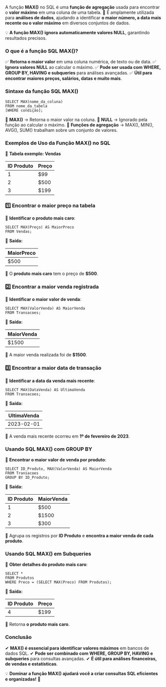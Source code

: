 A função **MAX()** no SQL é uma **função de agregação** usada para encontrar o **valor máximo** em uma coluna de uma tabela. 
📌 É amplamente utilizada para **análises de dados**, ajudando a identificar **o maior número, a data mais recente ou o valor máximo** em diversos conjuntos de dados.

💡 **A função MAX() ignora automaticamente valores NULL**, garantindo resultados precisos.

### **O que é a função SQL MAX()?**

✅ **Retorna o maior valor** em uma coluna numérica, de texto ou de data. 
✅ **Ignora valores NULL** ao calcular o máximo. 
✅ **Pode ser usada com WHERE, GROUP BY, HAVING e subqueries** para análises avançadas. 
✅ **Útil para encontrar maiores preços, salários, datas e muito mais**.

### **Sintaxe da função SQL MAX()**

```
SELECT MAX(nome_da_coluna)  
FROM nome_da_tabela  
[WHERE condição];
```

🔹 **MAX()** → Retorna o maior valor na coluna. 
🔹 **NULL** → Ignorado pela função ao calcular o máximo. 
🔹 **Funções de agregação** → MAX(), MIN(), AVG(), SUM() trabalham sobre um conjunto de valores.

### **Exemplos de Uso da Função MAX() no SQL**

📌 **Tabela exemplo: Vendas**

|**ID Produto**|**Preço**|
|---|---|
|1|$99|
|2|$500|
|3|$199|

### **1️⃣ Encontrar o maior preço na tabela**

📌 **Identificar o produto mais caro**:

```
SELECT MAX(Preço) AS MaiorPreco  
FROM Vendas;
```

🔹 **Saída:**

|**MaiorPreco**|
|---|
|$500|

📌 O **produto mais caro** tem o preço de **$500**.

### **2️⃣ Encontrar a maior venda registrada**

📌 **Identificar o maior valor de venda**:

```
SELECT MAX(ValorVenda) AS MaiorVenda  
FROM Transacoes;
```

🔹 **Saída:**

|**MaiorVenda**|
|---|
|$1500|

📌 A maior venda realizada foi de **$1500**.

### **3️⃣ Encontrar a maior data de transação**

📌 **Identificar a data da venda mais recente**:

```
SELECT MAX(DataVenda) AS UltimaVenda  
FROM Transacoes;
```

🔹 **Saída:**

|**UltimaVenda**|
|---|
|2023-02-01|

📌 A venda mais recente ocorreu em **1º de fevereiro de 2023**.

### **Usando SQL MAX() com GROUP BY**

📌 **Encontrar o maior valor de venda por produto**:

```
SELECT ID_Produto, MAX(ValorVenda) AS MaiorVenda  
FROM Transacoes  
GROUP BY ID_Produto;
```

🔹 **Saída:**

|**ID Produto**|**MaiorVenda**|
|---|---|
|1|$500|
|2|$1500|
|3|$300|

📌 Agrupa os registros por **ID Produto** e **encontra a maior venda de cada produto**.

### **Usando SQL MAX() em Subqueries**

📌 **Obter detalhes do produto mais caro**:

```
SELECT *  
FROM Produtos  
WHERE Preco = (SELECT MAX(Preco) FROM Produtos);
```

🔹 **Saída:**

|**ID Produto**|**Preço**|
|---|---|
|4|$199|

📌 Retorna **o produto mais caro**.

### **Conclusão**

✔ **MAX() é essencial para identificar valores máximos** em bancos de dados SQL. 
✔ **Pode ser combinado com WHERE, GROUP BY, HAVING e subqueries** para consultas avançadas. 
✔ **É útil para análises financeiras, de vendas e estatísticas**.

💡 **Dominar a função MAX() ajudará você a criar consultas SQL eficientes e organizadas!** 🚀


